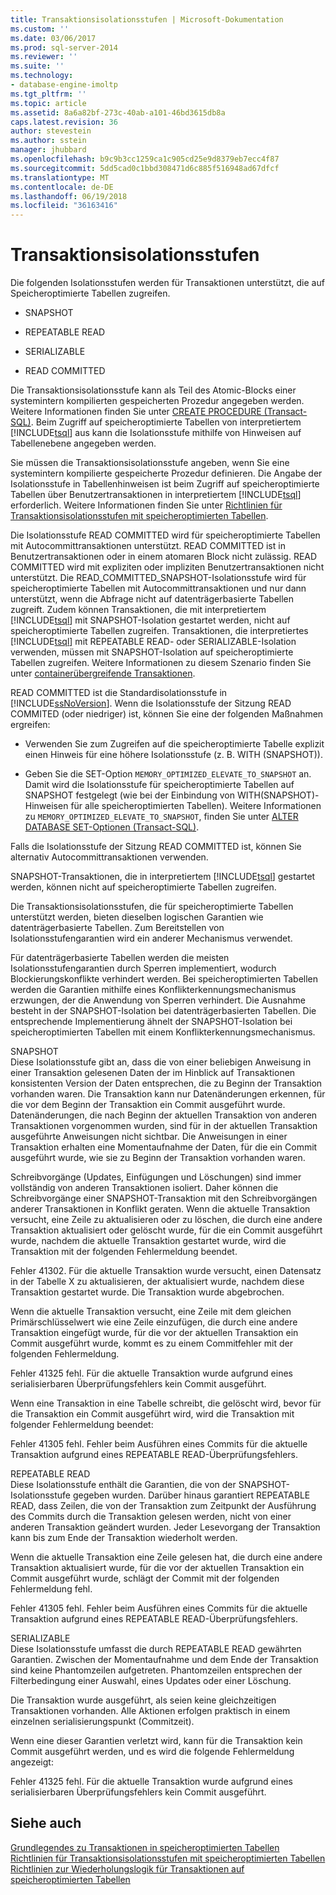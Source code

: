 ```yaml
---
title: Transaktionsisolationsstufen | Microsoft-Dokumentation
ms.custom: ''
ms.date: 03/06/2017
ms.prod: sql-server-2014
ms.reviewer: ''
ms.suite: ''
ms.technology:
- database-engine-imoltp
ms.tgt_pltfrm: ''
ms.topic: article
ms.assetid: 8a6a82bf-273c-40ab-a101-46bd3615db8a
caps.latest.revision: 36
author: stevestein
ms.author: sstein
manager: jhubbard
ms.openlocfilehash: b9c9b3cc1259ca1c905cd25e9d8379eb7ecc4f87
ms.sourcegitcommit: 5dd5cad0c1bbd308471d6c885f516948ad67dfcf
ms.translationtype: MT
ms.contentlocale: de-DE
ms.lasthandoff: 06/19/2018
ms.locfileid: "36163416"
---
```

# <a name="transaction-isolation-levels"></a>Transaktionsisolationsstufen
  Die folgenden Isolationsstufen werden für Transaktionen unterstützt, die auf Speicheroptimierte Tabellen zugreifen.  
  
-   SNAPSHOT  
  
-   REPEATABLE READ  
  
-   SERIALIZABLE  
  
-   READ COMMITTED  
  
 Die Transaktionsisolationsstufe kann als Teil des Atomic-Blocks einer systemintern kompilierten gespeicherten Prozedur angegeben werden. Weitere Informationen finden Sie unter [CREATE PROCEDURE &#40;Transact-SQL&#41;](/sql/t-sql/statements/create-procedure-transact-sql). Beim Zugriff auf speicheroptimierte Tabellen von interpretiertem [!INCLUDE[tsql](../includes/tsql-md.md)] aus kann die Isolationsstufe mithilfe von Hinweisen auf Tabellenebene angegeben werden.  
  
 Sie müssen die Transaktionsisolationsstufe angeben, wenn Sie eine systemintern kompilierte gespeicherte Prozedur definieren. Die Angabe der Isolationsstufe in Tabellenhinweisen ist beim Zugriff auf speicheroptimierte Tabellen über Benutzertransaktionen in interpretiertem [!INCLUDE[tsql](../includes/tsql-md.md)] erforderlich. Weitere Informationen finden Sie unter [Richtlinien für Transaktionsisolationsstufen mit speicheroptimierten Tabellen](../relational-databases/in-memory-oltp/memory-optimized-tables.md).  
  
 Die Isolationsstufe READ COMMITTED wird für speicheroptimierte Tabellen mit Autocommittransaktionen unterstützt. READ COMMITTED ist in Benutzertransaktionen oder in einem atomaren Block nicht zulässig. READ COMMITTED wird mit expliziten oder impliziten Benutzertransaktionen nicht unterstützt. Die READ_COMMITTED_SNAPSHOT-Isolationsstufe wird für speicheroptimierte Tabellen mit Autocommittransaktionen und nur dann unterstützt, wenn die Abfrage nicht auf datenträgerbasierte Tabellen zugreift. Zudem können Transaktionen, die mit interpretiertem [!INCLUDE[tsql](../includes/tsql-md.md)] mit SNAPSHOT-Isolation gestartet werden, nicht auf speicheroptimierte Tabellen zugreifen. Transaktionen, die interpretiertes [!INCLUDE[tsql](../includes/tsql-md.md)] mit REPEATABLE READ- oder SERIALIZABLE-Isolation verwenden, müssen mit SNAPSHOT-Isolation auf speicheroptimierte Tabellen zugreifen. Weitere Informationen zu diesem Szenario finden Sie unter [containerübergreifende Transaktionen](cross-container-transactions.md).  
  
 READ COMMITTED ist die Standardisolationsstufe in [!INCLUDE[ssNoVersion](../includes/ssnoversion-md.md)]. Wenn die Isolationsstufe der Sitzung READ COMMITED (oder niedriger) ist, können Sie eine der folgenden Maßnahmen ergreifen:  
  
-   Verwenden Sie zum Zugreifen auf die speicheroptimierte Tabelle explizit einen Hinweis für eine höhere Isolationsstufe (z. B. WITH (SNAPSHOT)).  
  
-   Geben Sie die SET-Option `MEMORY_OPTIMIZED_ELEVATE_TO_SNAPSHOT` an. Damit wird die Isolationsstufe für speicheroptimierte Tabellen auf SNAPSHOT festgelegt (wie bei der Einbindung von WITH(SNAPSHOT)-Hinweisen für alle speicheroptimierten Tabellen). Weitere Informationen zu `MEMORY_OPTIMIZED_ELEVATE_TO_SNAPSHOT`, finden Sie unter [ALTER DATABASE SET-Optionen &#40;Transact-SQL&#41;](/sql/t-sql/statements/alter-database-transact-sql-set-options).  
  
 Falls die Isolationsstufe der Sitzung READ COMMITTED ist, können Sie alternativ Autocommittransaktionen verwenden.  
  
 SNAPSHOT-Transaktionen, die in interpretiertem [!INCLUDE[tsql](../includes/tsql-md.md)] gestartet werden, können nicht auf speicheroptimierte Tabellen zugreifen.  
  
 Die Transaktionsisolationsstufen, die für speicheroptimierte Tabellen unterstützt werden, bieten dieselben logischen Garantien wie datenträgerbasierte Tabellen. Zum Bereitstellen von Isolationsstufengarantien wird ein anderer Mechanismus verwendet.  
  
 Für datenträgerbasierte Tabellen werden die meisten Isolationsstufengarantien durch Sperren implementiert, wodurch Blockierungskonflikte verhindert werden. Bei speicheroptimierten Tabellen werden die Garantien mithilfe eines Konflikterkennungsmechanismus erzwungen, der die Anwendung von Sperren verhindert. Die Ausnahme besteht in der SNAPSHOT-Isolation bei datenträgerbasierten Tabellen. Die entsprechende Implementierung ähnelt der SNAPSHOT-Isolation bei speicheroptimierten Tabellen mit einem Konflikterkennungsmechanismus.  
  
 SNAPSHOT  
 Diese Isolationsstufe gibt an, dass die von einer beliebigen Anweisung in einer Transaktion gelesenen Daten der im Hinblick auf Transaktionen konsistenten Version der Daten entsprechen, die zu Beginn der Transaktion vorhanden waren. Die Transaktion kann nur Datenänderungen erkennen, für die vor dem Beginn der Transaktion ein Commit ausgeführt wurde. Datenänderungen, die nach Beginn der aktuellen Transaktion von anderen Transaktionen vorgenommen wurden, sind für in der aktuellen Transaktion ausgeführte Anweisungen nicht sichtbar. Die Anweisungen in einer Transaktion erhalten eine Momentaufnahme der Daten, für die ein Commit ausgeführt wurde, wie sie zu Beginn der Transaktion vorhanden waren.  
  
 Schreibvorgänge (Updates, Einfügungen und Löschungen) sind immer vollständig von anderen Transaktionen isoliert. Daher können die Schreibvorgänge einer SNAPSHOT-Transaktion mit den Schreibvorgängen anderer Transaktionen in Konflikt geraten. Wenn die aktuelle Transaktion versucht, eine Zeile zu aktualisieren oder zu löschen, die durch eine andere Transaktion aktualisiert oder gelöscht wurde, für die ein Commit ausgeführt wurde, nachdem die aktuelle Transaktion gestartet wurde, wird die Transaktion mit der folgenden Fehlermeldung beendet.  
  
 Fehler 41302. Für die aktuelle Transaktion wurde versucht, einen Datensatz in der Tabelle X zu aktualisieren, der aktualisiert wurde, nachdem diese Transaktion gestartet wurde. Die Transaktion wurde abgebrochen.  
  
 Wenn die aktuelle Transaktion versucht, eine Zeile mit dem gleichen Primärschlüsselwert wie eine Zeile einzufügen, die durch eine andere Transaktion eingefügt wurde, für die vor der aktuellen Transaktion ein Commit ausgeführt wurde, kommt es zu einem Commitfehler mit der folgenden Fehlermeldung.  
  
 Fehler 41325 fehl. Für die aktuelle Transaktion wurde aufgrund eines serialisierbaren Überprüfungsfehlers kein Commit ausgeführt.  
  
 Wenn eine Transaktion in eine Tabelle schreibt, die gelöscht wird, bevor für die Transaktion ein Commit ausgeführt wird, wird die Transaktion mit folgender Fehlermeldung beendet:  
  
 Fehler 41305 fehl. Fehler beim Ausführen eines Commits für die aktuelle Transaktion aufgrund eines REPEATABLE READ-Überprüfungsfehlers.  
  
 REPEATABLE READ  
 Diese Isolationsstufe enthält die Garantien, die von der SNAPSHOT-Isolationsstufe gegeben wurden. Darüber hinaus garantiert REPEATABLE READ, dass Zeilen, die von der Transaktion zum Zeitpunkt der Ausführung des Commits durch die Transaktion gelesen werden, nicht von einer anderen Transaktion geändert wurden. Jeder Lesevorgang der Transaktion kann bis zum Ende der Transaktion wiederholt werden.  
  
 Wenn die aktuelle Transaktion eine Zeile gelesen hat, die durch eine andere Transaktion aktualisiert wurde, für die vor der aktuellen Transaktion ein Commit ausgeführt wurde, schlägt der Commit mit der folgenden Fehlermeldung fehl.  
  
 Fehler 41305 fehl. Fehler beim Ausführen eines Commits für die aktuelle Transaktion aufgrund eines REPEATABLE READ-Überprüfungsfehlers.  
  
 SERIALIZABLE  
 Diese Isolationsstufe umfasst die durch REPEATABLE READ gewährten Garantien. Zwischen der Momentaufnahme und dem Ende der Transaktion sind keine Phantomzeilen aufgetreten. Phantomzeilen entsprechen der Filterbedingung einer Auswahl, eines Updates oder einer Löschung.  
  
 Die Transaktion wurde ausgeführt, als seien keine gleichzeitigen Transaktionen vorhanden. Alle Aktionen erfolgen praktisch in einem einzelnen serialisierungspunkt (Commitzeit).  
  
 Wenn eine dieser Garantien verletzt wird, kann für die Transaktion kein Commit ausgeführt werden, und es wird die folgende Fehlermeldung angezeigt:  
  
 Fehler 41325 fehl. Für die aktuelle Transaktion wurde aufgrund eines serialisierbaren Überprüfungsfehlers kein Commit ausgeführt.  
  
## <a name="see-also"></a>Siehe auch  
 [Grundlegendes zu Transaktionen in speicheroptimierten Tabellen](../../2014/database-engine/understanding-transactions-on-memory-optimized-tables.md)   
 [Richtlinien für Transaktionsisolationsstufen mit speicheroptimierten Tabellen](../relational-databases/in-memory-oltp/memory-optimized-tables.md)   
 [Richtlinien zur Wiederholungslogik für Transaktionen auf speicheroptimierten Tabellen](../../2014/database-engine/guidelines-for-retry-logic-for-transactions-on-memory-optimized-tables.md)  
  
  
